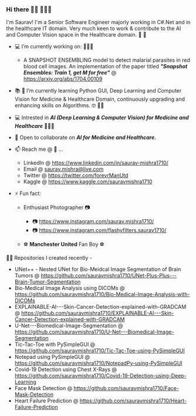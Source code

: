 ### Hi there 🙋‍♂️ 👨🏼‍💻

I'm Saurav! I'm a Senior Software Engineer majorly working in C#.Net and in the healthcare IT domain. Very much keen to work & contribute to the AI and Computer Vision space in the Healthcare domain. :construction_worker: :hospital:

- :computer: I’m currently working on: 👨🏼‍💻

    - A SNAPSHOT ENSEMBLING model to detect malarial parasites in red blood cell images. An implementation of the paper titled ***"Snapshot Ensembles: Train 1, get M for free"*** @ https://arxiv.org/abs/1704.00109
    
    
- :books: :notebook: I’m currently learning Python GUI, Deep Learning and Computer Vision for Medicine & Healthcare Domain, continuously upgrading and enhancing skills on Algorithms. :nerd_face: 🐱‍👓


- :computer: Intrested in ***AI (Deep Learning & Computer Vision) for Medicine and Healthcare*** 👨🏼‍💻

- 👯 Open to collaborate on ***AI for Medicine and Healthcare.***


- 📫 Reach me @ :email: ...
    - LinkedIn @ https://www.linkedin.com/in/saurav-mishra1710/
    - Email @ saurav.mishra@live.com 
    - Twitter @ https://twitter.com/forevrManUtd
    - Kaggle @ https://www.kaggle.com/sauravmishra1710


- ⚡ Fun fact: 

    - Enthusiast Photographer :camera:

        - :camera: https://www.instagram.com/saurav.mishra1710/
        - :camera: https://www.instagram.com/flashyfilters.saurav1710/

    - :soccer: **Manchester United** Fan Boy :soccer:


👨‍💻 Repositories I created recently - 

  - UNet++ - Nested UNet for Bio-Meidcal Image Segmentation of Brain Tumors @ https://github.com/sauravmishra1710/UNet-Plus-Plus---Brain-Tumor-Segmentation
  - Bio-Medical Image Analysis using DICOMs @ https://github.com/sauravmishra1710/Bio-Medical-Image-Analysis-with-DICOMs
  - EXPLAINABLE-AI---Skin-Cancer-Detection-explained-with-GRADCAM @ https://github.com/sauravmishra1710/EXPLAINABLE-AI---Skin-Cancer-Detection-explained-with-GRADCAM
  - U-Net---Biomedical-Image-Segmentation @ https://github.com/sauravmishra1710/U-Net---Biomedical-Image-Segmentation
  - Tic-Tac-Toe with PySimpleGUI @ https://github.com/sauravmishra1710/Tic-Tac-Toe-using-PySimpleGUI
  - Notepad using PySimpleGUI @ https://github.com/sauravmishra1710/NotepadPy-using-PySimpleGUI
  - Covid-19 Detection using Chest X-Rays @ https://github.com/sauravmishra1710/Covid-19-Detection-using-Deep-Learning
  - Face Mask Detection @ https://github.com/sauravmishra1710/Face-Mask-Detection
  - Heart Failure Prediction @ https://github.com/sauravmishra1710/Heart-Failure-Prediction
